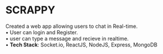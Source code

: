 # SCRAPPY
Created a web app allowing users to chat in Real-time.</br>
• User can login and Register.</br>
• user can type a message and recieve in realtime.</br>
• **Tech Stack**: Socket.io, ReactJS, NodeJS, Express, MongoDB


